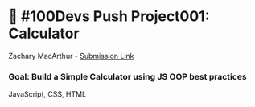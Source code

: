 # 🔢 #100Devs Push Project001: Calculator
Zachary MacArthur - <a href="https://jordles.github.io/100devs-calculator/" target="_blank">Submission Link</a>
### Goal: Build a Simple Calculator using JS OOP best practices

JavaScript, CSS, HTML



